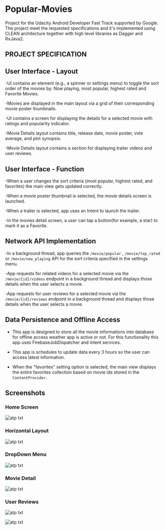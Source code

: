 # Popular-Movies

Project for the Udacity Android Developer Fast Track supported by Google. The project meet the requested specifications and it's implemented using CLEAN architecture together with high level libraries as Dagger and RxJava2.

## PROJECT SPECIFICATION

## User Interface - Layout
-UI contains an element (e.g., a spinner or settings menu) to toggle the sort order of the movies by: Now playing, most popular, highest rated and Favorite Movies.

-Movies are displayed in the main layout via a grid of their corresponding movie poster thumbnails.

-UI contains a screen for displaying the details for a selected movie with ratings and popularity indicator.

-Movie Details layout contains title, release date, movie poster, vote average, and plot synopsis.

-Movie Details layout contains a section for displaying trailer videos and user reviews.

## User Interface - Function
-When a user changes the sort criteria (most popular, highest rated, and favorites) the main view gets updated correctly.

-When a movie poster thumbnail is selected, the movie details screen is launched.

-When a trailer is selected, app uses an Intent to launch the trailer.

-In the movies detail screen, a user can tap a button(for example, a star) to mark it as a Favorite.

## Network API Implementation
-In a background thread, app queries the `/movie/popular` , `/movie/top_rated` or `/movie/now_playing` API for the sort criteria specified in the settings menu.

-App requests for related videos for a selected movie via the `/movie/{id}/videos` endpoint in a background thread and displays those details when the user selects a movie.

-App requests for user reviews for a selected movie via the `/movie/{id}/reviews` endpoint in a background thread and displays those details when the user selects a movie.

## Data Persistence and Offline Access
- This app is designed to store all the movie informations into database for offline access weather app is active or not. For this functionality this app uses FirebaseJobDispatcher and intent services.

- This app is schedules to update data every 3 hours so the user can access latest information.

- When the "favorites" setting option is selected, the main view displays the entire favorites collection based on movie ids stored in the `ContentProvider`.

## Screenshots

### Home Screen

![atp txt](https://github.com/shahshail/Popular-Movies/blob/master/homeScreen_screenshot.png)

### Horizontal Layout

![atp txt](https://github.com/shahshail/Popular-Movies/blob/master/horizontal_screenshot.png)

### DropDown Menu

![atp txt](https://github.com/shahshail/Popular-Movies/blob/master/menu__screenshot.png)

### Movie Detail

![atp txt](https://github.com/shahshail/Popular-Movies/blob/master/movie_details.png)

### User Reviews

![atp txt](https://github.com/shahshail/Popular-Movies/blob/master/review_detail.png)

![atp txt](https://github.com/shahshail/Popular-Movies/blob/master/reviews_screenshot.png)
